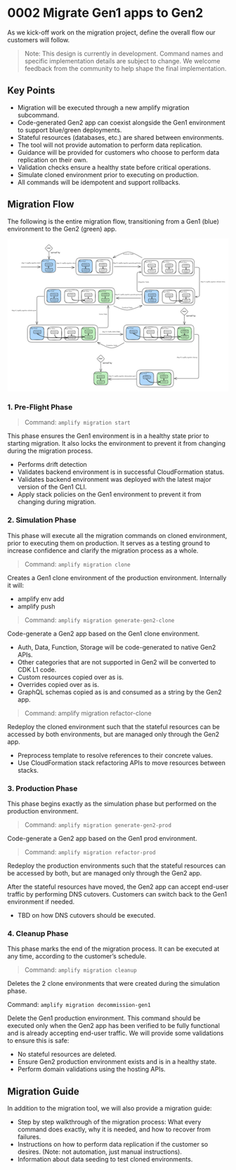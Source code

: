 
# 0002 Migrate Gen1 apps to Gen2

As we kick-off work on the migration project, define the overall flow our customers will follow.

> Note: This design is currently in development. Command names and specific implementation details 
are subject to change. We welcome feedback from the community to help shape the final implementation. 

## Key Points 

- Migration will be executed through a new amplify migration subcommand. 
- Code-generated Gen2 app can coexist alongside the Gen1 environment to support blue/green deployments. 
- Stateful resources (databases, etc.) are shared between environments.  
- The tool will not provide automation to perform data replication.  
- Guidance will be provided for customers who choose to perform data replication on their own.  
- Validation checks ensure a healthy state before critical operations. 
- Simulate cloned environment prior to executing on production. 
- All commands will be idempotent and support rollbacks. 

## Migration Flow 

The following is the entire migration flow, transitioning from a Gen1 (blue) environment to the Gen2 (green) app.  

![](./0002-gen1-to-gen2-migration-flow.png)

### 1. Pre-Flight Phase 

> Command: `amplify migration start`

This phase ensures the Gen1 environment is in a healthy state prior to starting migration. It also locks the environment to prevent 
it from changing during the migration process. 

- Performs drift detection 
- Validates backend environment is in successful CloudFormation status. 
- Validates backend environment was deployed with the latest major version of the Gen1 CLI. 
- Apply stack policies on the Gen1 environment to prevent it from changing during migration. 

### 2. Simulation Phase 

This phase will execute all the migration commands on cloned environment, prior to executing them on production. It serves as a 
testing ground to increase confidence and clarify the migration process as a whole. 

> Command: `amplify migration clone`

Creates a Gen1 clone environment of the production environment. Internally it will: 

- amplify env add 
- amplify push 

> Command: `amplify migration generate-gen2-clone`

Code-generate a Gen2 app based on the Gen1 clone environment. 

- Auth, Data, Function, Storage will be code-generated to native Gen2 APIs. 
- Other categories that are not supported in Gen2 will be converted to CDK L1 code. 
- Custom resources copied over as is. 
- Overrides copied over as is. 
- GraphQL schemas copied as is and consumed as a string by the Gen2 app. 

> Command: amplify migration refactor-clone 

Redeploy the cloned environment such that the stateful resources can be accessed by both environments, 
but are managed only through the Gen2 app. 

- Preprocess template to resolve references to their concrete values. 
- Use CloudFormation stack refactoring APIs to move resources between stacks. 

### 3. Production Phase 

This phase begins exactly as the simulation phase but performed on the production environment.  

> Command: `amplify migration generate-gen2-prod`

Code-generate a Gen2 app based on the Gen1 prod environment. 

> Command: `amplify migration refactor-prod`

Redeploy the production environments such that the stateful resources can be accessed by both, 
but are managed only through the Gen2 app. 

After the stateful resources have moved, the Gen2 app can accept end-user traffic by performing DNS cutovers. Customers can switch 
back to the Gen1 environment if needed. 

- TBD on how DNS cutovers should be executed. 

### 4. Cleanup Phase 

This phase marks the end of the migration process. It can be executed at any time, 
according to the customer’s schedule.  

> Command: `amplify migration cleanup`

Deletes the 2 clone environments that were created during the simulation phase. 

Command: `amplify migration decommission-gen1`

Delete the Gen1 production environment. This command should be executed only when the Gen2 app has been verified to be fully 
functional and is already accepting end-user traffic. We will provide some validations to ensure this is safe: 

- No stateful resources are deleted. 
- Ensure Gen2 production environment exists and is in a healthy state. 
- Perform domain validations using the hosting APIs. 

## Migration Guide 

In addition to the migration tool, we will also provide a migration guide: 

- Step by step walkthrough of the migration process: What every command does exactly, why it is needed, and how to recover from failures. 
- Instructions on how to perform data replication if the customer so desires. (Note: not automation, just manual instructions). 
- Information about data seeding to test cloned environments. 
